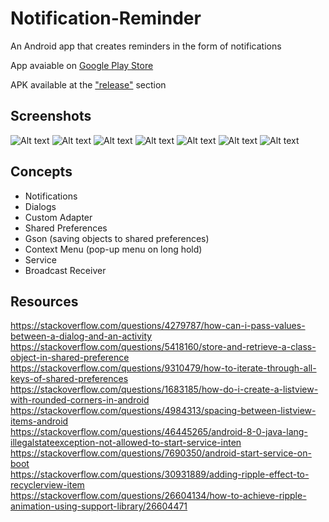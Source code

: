 # Notification-Reminder

An Android app that creates reminders in the form of notifications

App avaiable on [Google Play Store](https://play.google.com/store/apps/details?id=com.ntrllog.notificationreminder)

APK available at the ["release"](https://github.com/alan-lam/Notification-Reminder/releases) section

## Screenshots
![Alt text](/pictures/home.jpg?raw=true)
![Alt text](/pictures/add.jpg?raw=true)
![Alt text](/pictures/edit.jpg?raw=true)
![Alt text](/pictures/created.jpg?raw=true)
![Alt text](/pictures/notification_bar.jpg?raw=true)
![Alt text](/pictures/lock_screen.jpg?raw=true)
![Alt text](/pictures/delete.jpg?raw=true)

## Concepts
- Notifications
- Dialogs
- Custom Adapter
- Shared Preferences
- Gson (saving objects to shared preferences)
- Context Menu (pop-up menu on long hold)
- Service
- Broadcast Receiver

## Resources
https://stackoverflow.com/questions/4279787/how-can-i-pass-values-between-a-dialog-and-an-activity  
https://stackoverflow.com/questions/5418160/store-and-retrieve-a-class-object-in-shared-preference  
https://stackoverflow.com/questions/9310479/how-to-iterate-through-all-keys-of-shared-preferences  
https://stackoverflow.com/questions/1683185/how-do-i-create-a-listview-with-rounded-corners-in-android  
https://stackoverflow.com/questions/4984313/spacing-between-listview-items-android  
https://stackoverflow.com/questions/46445265/android-8-0-java-lang-illegalstateexception-not-allowed-to-start-service-inten  
https://stackoverflow.com/questions/7690350/android-start-service-on-boot  
https://stackoverflow.com/questions/30931889/adding-ripple-effect-to-recyclerview-item  
https://stackoverflow.com/questions/26604134/how-to-achieve-ripple-animation-using-support-library/26604471
